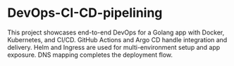 # DevOps-CI-CD-pipelining
This project showcases end-to-end DevOps for a Golang app with Docker, Kubernetes, and CI/CD. GitHub Actions and Argo CD handle integration and delivery. Helm and Ingress are used for multi-environment setup and app exposure. DNS mapping completes the deployment flow.
